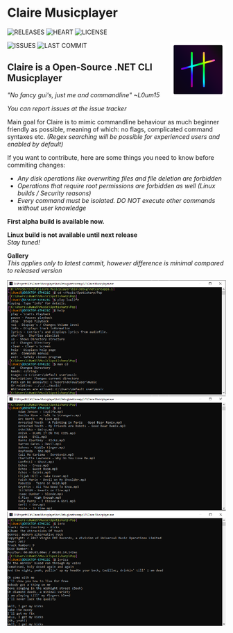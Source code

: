 # Claire Musicplayer
![RELEASES](https://img.shields.io/github/v/release/L0um15/Claire-Musicplayer?include_prereleases&style=flat-square)
![HEART](https://img.shields.io/static/v1?label=made+with&message=❤&color=red&style=flat-square)
![LICENSE](https://img.shields.io/github/license/L0um15/Claire-Musicplayer?style=flat-square)

![ISSUES](https://img.shields.io/github/issues/L0um15/Claire-Musicplayer?style=flat-square)
![LAST COMMIT](https://img.shields.io/github/last-commit/L0um15/Claire-Musicplayer?style=flat-square)
<img src=".github/images/Claire.png" width=128 height=128 align="right" />

## Claire is a Open-Source .NET CLI Musicplayer

*"No fancy gui's, just me and commandline" ~L0um15*

*You can report issues at the issue tracker*

Main goal for Claire is to mimic commandline behaviour as much beginner friendly as possible,
meaning of which: no flags, complicated command syntaxes etc. *(Regex searching will be possible for experienced users and enabled by default)*<br/>

If you want to contribute, here are some things you need to know before commiting changes:
 - *Any disk operations like overwriting files and file deletion are forbidden*
 - *Operations that require root permissions are forbidden as well (Linux builds / Security reasons)*
 - *Every command must be isolated. DO NOT execute other commands without user knowledge*


**First alpha build is available now.**

**Linux build is not available until next release**<br />
*Stay tuned!*

**Gallery**<br />
*This applies only to latest commit, however difference is minimal compared to released version*

<img src=".github/images/preview1.png">

<img src=".github/images/preview2.png">

<img src=".github/images/preview3.png">




